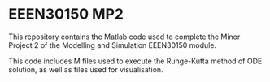 # EEEN30150 MP2

This repository contains the Matlab code used to complete the Minor Project 2 of the Modelling and Simulation EEEN30150 module.

This code includes M files used to execute the Runge-Kutta method of ODE solution, as well as files used for visualisation.

